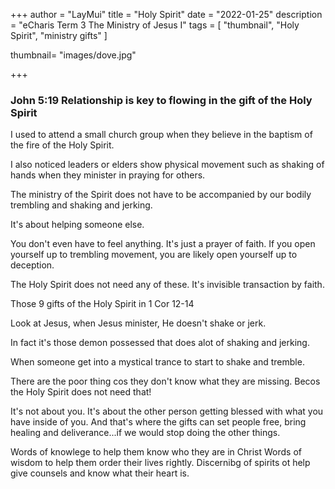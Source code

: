 +++
author = "LayMui"
title = "Holy Spirit"
date = "2022-01-25"
description = "eCharis Term 3 The Ministry of Jesus I"
tags = [
   "thumbnail", "Holy Spirit", "ministry gifts"
]

thumbnail= "images/dove.jpg"

+++

### John 5:19 Relationship is key to flowing in the gift of the Holy Spirit

I used to attend a small church group when they believe in the baptism of the fire of the 
Holy Spirit. 

I also noticed leaders or elders show physical movement such as shaking of hands when they minister
in praying for others.

The ministry of the Spirit does not have to be accompanied by our bodily trembling and shaking and jerking.

It's about helping someone else. 

You don't even have to feel anything. 
It's just a prayer of faith.
If you open yourself up to trembling movement, 
you are likely open yourself up to deception.

The Holy Spirit does not need any of these. 
It's invisible transaction by faith.

Those 9 gifts of the Holy Spirit in 1 Cor 12-14 

Look at Jesus, when Jesus minister, He doesn't shake or jerk. 

In fact it's those demon possessed that does alot of shaking and jerking.

When someone get into a mystical trance to start to shake and tremble.

There are the poor thing cos they don't know what they are missing.
Becos the Holy Spirit does not need that!

It's not about you. 
It's about the other person getting blessed with what you have inside of you.
And that's where the gifts can set people free, 
bring healing and deliverance...if we would stop doing the other things.

Words of knowlege to help them know who they are in Christ
Words of wisdom to help them order their lives rightly.
Discernibg of spirits ot help give counsels and know what their heart is.